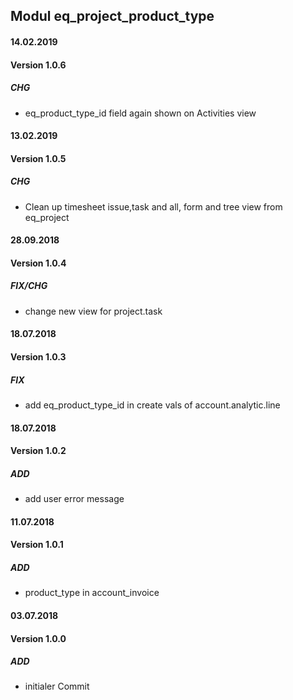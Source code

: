## Modul eq_project_product_type

#### 14.02.2019
#### Version 1.0.6
##### CHG
- eq_product_type_id field again shown on Activities view

#### 13.02.2019
#### Version 1.0.5
##### CHG
- Clean up timesheet issue,task and all, form and tree view from eq_project

#### 28.09.2018
#### Version 1.0.4
##### FIX/CHG
- change new view for project.task

#### 18.07.2018
#### Version 1.0.3
##### FIX
- add eq_product_type_id in create vals of account.analytic.line

#### 18.07.2018
#### Version 1.0.2
##### ADD
- add user error message

#### 11.07.2018
#### Version 1.0.1
##### ADD
- product_type in account_invoice

#### 03.07.2018
#### Version 1.0.0
##### ADD
- initialer Commit
